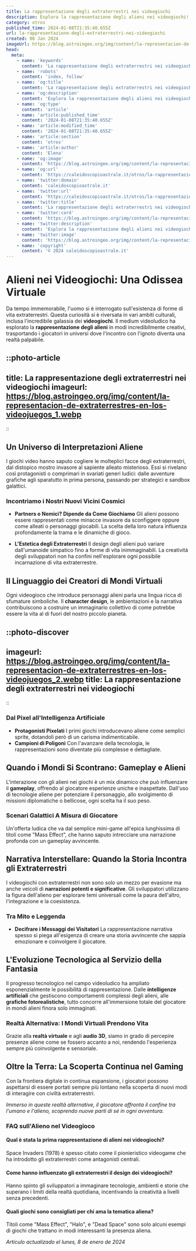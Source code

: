 ```yaml
---
title: La rappresentazione degli extraterrestri nei videogiochi
description: Esplora la rappresentazione degli alieni nei videogiochi! Scopri come la cultura pop ha plasmato questi personaggi unici. Leggi ora!
category: otros
published_time: 2024-01-08T21:35:40.655Z
url: la-rappresentazione-degli-extraterrestri-nei-videogiochi
created: 08 Jan 2024
imageUrl: https://blog.astroingeo.org/img/content/la-representacion-de-extraterrestres-en-los-videojuegos_1.webp
head:
  meta:
    - name: 'keywords'
      content: 'La rappresentazione degli extraterrestri nei videogiochi'
    - name: 'robots'
      content: 'index, follow'
    - name: 'og:title'
      content: 'La rappresentazione degli extraterrestri nei videogiochi'
    - name: 'og:description'
      content: 'Esplora la rappresentazione degli alieni nei videogiochi! Scopri come la cultura pop ha plasmato questi personaggi unici. Leggi ora!'
    - name: 'og:type'
      content: 'article'
    - name: 'article:published_time'
      content: '2024-01-08T21:35:40.655Z'
    - name: 'article:modified_time'
      content: '2024-01-08T21:35:40.655Z'
    - name: 'article:section'
      content: 'otros'
    - name: 'article:author'
      content: 'Elena'
    - name: 'og:image'
      content: 'https://blog.astroingeo.org/img/content/la-representacion-de-extraterrestres-en-los-videojuegos_1.webp'
    - name: 'og:url'
      content: 'https://caleidoscopioastrale.it/otros/la-rappresentazione-degli-extraterrestri-nei-videogiochi'
    - name: 'twitter:domain'
      content: 'caleidoscopioastrale.it'
    - name: 'twitter:url'
      content: 'https://caleidoscopioastrale.it/otros/la-rappresentazione-degli-extraterrestri-nei-videogiochi'
    - name: 'twitter:title'
      content: 'La rappresentazione degli extraterrestri nei videogiochi'
    - name: 'twitter:card'
      content: 'https://blog.astroingeo.org/img/content/la-representacion-de-extraterrestres-en-los-videojuegos_1.webp'
    - name: 'twitter:description'
      content: 'Esplora la rappresentazione degli alieni nei videogiochi! Scopri come la cultura pop ha plasmato questi personaggi unici. Leggi ora!'
    - name: 'twitter:image'
      content: 'https://blog.astroingeo.org/img/content/la-representacion-de-extraterrestres-en-los-videojuegos_1.webp'
    - name: 'copyright'
      content: '© 2024 caleidoscopioastrale.it'
---
```

# Alieni nei Videogiochi: Una Odissea Virtuale

Da tempo immemorabile, l'uomo si è interrogato sull'esistenza di forme di vita extraterrestri. Questa curiosità si è riversata in vari ambiti culturali, inclusa l'incredibile galassia dei **videogiochi**. Il medium videoludico ha esplorato la **rappresentazione degli alieni** in modi incredibilmente creativi, trasportando i giocatori in universi dove l'incontro con l'ignoto diventa una realtà palpabile.

::photo-article
---
title: La rappresentazione degli extraterrestri nei videogiochi
imageurl: https://blog.astroingeo.org/img/content/la-representacion-de-extraterrestres-en-los-videojuegos_1.webp
---
::

## Un Universo di Interpretazioni Aliene
I giochi video hanno saputo cogliere le molteplici facce degli extraterrestri, dal distopico mostro invasore al sapiente alleato misterioso. Essi si rivelano così protagonisti o comprimari in svariati generi ludici: dalle avventure grafiche agli sparatutto in prima persona, passando per strategici e sandbox galattici.

### Incontriamo i Nostri Nuovi Vicini Cosmici
- **Partners o Nemici? Dipende da Come Giochiamo**
  Gli alieni possono essere rappresentati come minacce invasore da sconfiggere oppure come alleati o personaggi giocabili. La scelta della loro natura influenza profondamente la trama e le dinamiche di gioco.

- **L'Estetica degli Extraterrestri**
  Il design degli alieni può variare dall'umanoide simpatico fino a forme di vita inimmaginabili. La creatività degli sviluppatori non ha confini nell'esplorare ogni possibile incarnazione di vita extraterrestre.

## Il Linguaggio dei Creatori di Mondi Virtuali
Ogni videogioco che introduce personaggi alieni parla una lingua ricca di sfumature simboliche. Il **character design**, le ambientazioni e la narrativa contribuiscono a costruire un immaginario collettivo di come potrebbe essere la vita al di fuori del nostro piccolo pianeta.

::photo-discover
---
imageurl: https://blog.astroingeo.org/img/content/la-representacion-de-extraterrestres-en-los-videojuegos_2.webp
title: La rappresentazione degli extraterrestri nei videogiochi
---
::

### Dal Pixel all'Intelligenza Artificiale
- **Protagonisti Pixelati**
  I primi giochi introducevano aliene come semplici sprite, dotandoli però di un carisma indimenticabile.
- **Campioni di Poligoni**
  Con l'avanzare della tecnologia, le rappresentazioni sono diventate più complesse e dettagliate.

## Quando i Mondi Si Scontrano: Gameplay e Alieni
L'interazione con gli alieni nei giochi è un mix dinamico che può influenzare il **gameplay**, offrendo al giocatore esperienze uniche e inaspettate. Dall'uso di tecnologie aliene per potenziare il personaggio, allo svolgimento di missioni diplomatiche o bellicose, ogni scelta ha il suo peso.

### Scenari Galattici A Misura di Giocatore
Un'offerta ludica che va dal semplice mini-game all'epica lunghissima di titoli come "Mass Effect", che hanno saputo intrecciare una narrazione profonda con un gameplay avvincente.

## Narrativa Interstellare: Quando la Storia Incontra gli Extraterrestri
I videogiochi con extraterrestri non sono solo un mezzo per evasione ma anche veicoli di **narrazioni potenti e significative**. Gli sviluppatori utilizzano la figura dell'alieno per esplorare temi universali come la paura dell'altro, l'integrazione e la coesistenza.

### Tra Mito e Leggenda
- **Decifrare i Messaggi dei Visitatori**
  La rappresentazione narrativa spesso si piega all'esigenza di creare una storia avvincente che sappia emozionare e coinvolgere il giocatore.

## L'Evoluzione Tecnologica al Servizio della Fantasia
Il progresso tecnologico nel campo videoludico ha ampliato esponenzialmente le possibilità di rappresentazione. Dalle **intelligenze artificiali** che gestiscono comportamenti complessi degli alieni, alle **grafiche fotorealistiche**, tutto concorre all'immersione totale del giocatore in mondi alieni finora solo immaginati.

### Realtà Alternativa: I Mondi Virtuali Prendono Vita
Grazie alla **realtà virtuale** e agli **audio 3D**, siamo in grado di percepire presenze aliene come se fossero accanto a noi, rendendo l'esperienza sempre più coinvolgente e sensoriale.

## Oltre la Terra: La Scoperta Continua nel Gaming 
Con la frontiera digitale in continua espansione, i giocatori possono aspettarsi di essere portati sempre più lontano nella scoperta di nuovi modi di interagire con civiltà extraterrestri.

_Immerso in queste realtà alternative, il giocatore affronta il confine tra l'umano e l'alieno, scoprendo nuove parti di sé in ogni avventura._

### FAQ sull'Alieno nel Videogioco
#### Qual è stata la prima rappresentazione di alieni nei videogiochi?
Space Invaders (1978) è spesso citato come il pionieristico videogame che ha introdotto gli extraterrestri come antagonisti centrali.

#### Come hanno influenzato gli extraterrestri il design dei videogiochi?
Hanno spinto gli sviluppatori a immaginare tecnologie, ambienti e storie che superano i limiti della realtà quotidiana, incentivando la creatività a livelli senza precedenti.

#### Quali giochi sono consigliati per chi ama la tematica aliena?
Titoli come "Mass Effect", "Halo", e "Dead Space" sono solo alcuni esempi di giochi che trattano in modi interessanti la presenza aliena.

_Artículo actualizado el lunes, 8 de enero de 2024_